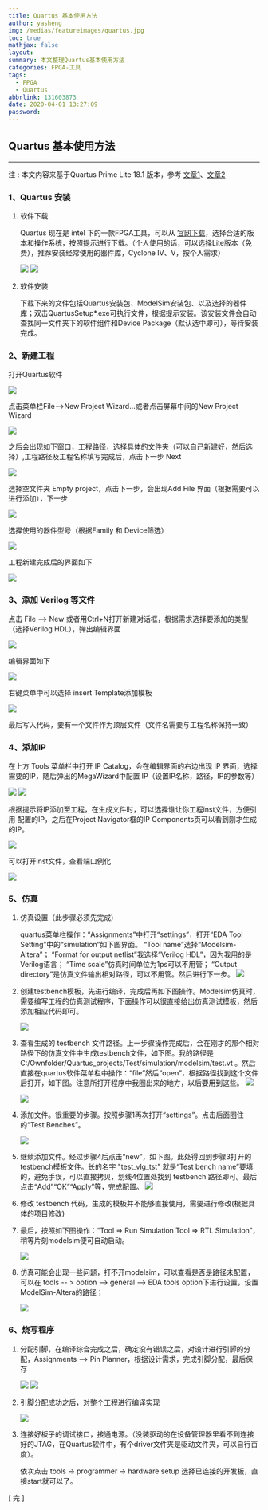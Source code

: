 ```yaml
---
title: Quartus 基本使用方法
author: yasheng
img: /medias/featureimages/quartus.jpg
toc: true
mathjax: false
layout: 
summary: 本文整理Quartus基本使用方法
categories: FPGA-工具
tags:
  - FPGA
  - Quartus
abbrlink: 131603873
date: 2020-04-01 13:27:09
password:
---
```


## Quartus 基本使用方法

---


注 : 本文内容来基于Quartus Prime Lite 18.1 版本，参考 [文章1](https://blog.csdn.net/q35104943/article/details/104988095)、[文章2](https://blog.csdn.net/ssg18829575503/article/details/79177503)

### 1、Quartus  安装

1. 软件下载

   Quartus 现在是 intel 下的一款FPGA工具，可以从 [官网下载](https://fpgasoftware.intel.com/)，选择合适的版本和操作系统，按照提示进行下载。（个人使用的话，可以选择Lite版本（免费），推荐安装经常使用的器件库，Cyclone IV、V，按个人需求）

   <img src="/images/post_images/verilog_tutorial_quartus/quartus_01.jpg">

   <img src="/images/post_images/verilog_tutorial_quartus/quartus_02.jpg">

2. 软件安装

   下载下来的文件包括Quartus安装包、ModelSim安装包、以及选择的器件库；双击QuartusSetup*.exe可执行文件，根据提示安装。该安装文件会自动查找同一文件夹下的软件组件和Device Package（默认选中即可），等待安装完成。

### 2、新建工程 

打开Quartus软件

<img src="/images/post_images/verilog_tutorial_quartus/quartus_03.jpg">

点击菜单栏File-->New Project Wizard...或者点击屏幕中间的New Project Wizard

<img src="/images/post_images/verilog_tutorial_quartus/quartus_04.jpg">

之后会出现如下窗口，工程路径，选择具体的文件夹（可以自己新建好，然后选择）,工程路径及工程名称填写完成后，点击下一步 Next

<img src="/images/post_images/verilog_tutorial_quartus/quartus_05.jpg">

选择空文件夹 Empty project，点击下一步，会出现Add File 界面（根据需要可以进行添加），下一步

<img src="/images/post_images/verilog_tutorial_quartus/quartus_06.jpg">

选择使用的器件型号（根据Family 和 Device筛选）

<img src="/images/post_images/verilog_tutorial_quartus/quartus_07.jpg">

工程新建完成后的界面如下

<img src="/images/post_images/verilog_tutorial_quartus/quartus_08.jpg">

### 3、添加 Verilog 等文件

点击 File --> New 或者用Ctrl+N打开新建对话框，根据需求选择要添加的类型（选择Verilog HDL），弹出编辑界面

<img src="/images/post_images/verilog_tutorial_quartus/quartus_09.jpg">

编辑界面如下

<img src="/images/post_images/verilog_tutorial_quartus/quartus_10.jpg">

右键菜单中可以选择 insert Template添加模板

<img src="/images/post_images/verilog_tutorial_quartus/quartus_11.jpg">

最后写入代码，要有一个文件作为顶层文件（文件名需要与工程名称保持一致）

### 4、添加IP

在上方 Tools 菜单栏中打开 IP Catalog，会在编辑界面的右边出现 IP 界面，选择需要的IP，随后弹出的MegaWizard中配置 IP（设置IP名称，路径，IP的参数等）

<img src="/images/post_images/verilog_tutorial_quartus/quartus_12.jpg">

<img src="/images/post_images/verilog_tutorial_quartus/quartus_13.jpg">

根据提示将IP添加至工程，在生成文件时，可以选择谁让你工程inst文件，方便引用 配置的IP，之后在Project Navigator框的IP Components页可以看到刚才生成的IP。

<img src="/images/post_images/verilog_tutorial_quartus/quartus_14.jpg">

可以打开inst文件，查看端口例化

<img src="/images/post_images/verilog_tutorial_quartus/quartus_15.jpg">

### 5、仿真

1. 仿真设置（此步骤必须先完成)

   quartus菜单栏操作：“Assignments”中打开“settings”，打开“EDA Tool Setting”中的“simulation”如下图界面。
   “Tool name”选择“Modelsim-Altera”；
   “Format for output netlist”我选择“Verilog HDL”，因为我用的是Verilog语言；
   “Time scale”仿真时间单位为1ps可以不用管；
   “Output directory”是仿真文件输出相对路径，可以不用管。然后进行下一步。
   <img src="/images/post_images/verilog_tutorial_quartus/quartus_16.jpg">

2. 创建testbench模板，先进行编译，完成后再如下图操作。Modelsim仿真时，需要编写工程的仿真测试程序，下面操作可以很直接给出仿真测试模板，然后添加相应代码即可。

   <img src="/images/post_images/verilog_tutorial_quartus/quartus_17.jpg">

3. 查看生成的 testbench 文件路径。上一步骤操作完成后，会在刚才的那个相对路径下的仿真文件中生成testbench文件，如下图。我的路径是 C:/Ownfolder/Quartus_projects/Test/simulation/modelsim/test.vt 。然后直接在quartus软件菜单栏中操作：“file”然后“open”，根据路径找到这个文件后打开，如下图。注意所打开程序中我圈出来的地方，以后要用到这些。
   <img src="/images/post_images/verilog_tutorial_quartus/quartus_18.jpg">

   <img src="/images/post_images/verilog_tutorial_quartus/quartus_19.jpg">

4. 添加文件。很重要的步骤。按照步骤1再次打开“settings”。点击后面圈住的“Test Benches”。

   <img src="/images/post_images/verilog_tutorial_quartus/quartus_20.jpg">

5. 继续添加文件。经过步骤4后点击“new”，如下图。此处得回到步骤3打开的testbench模板文件。长的名字 "test_vlg_tst" 就是“Test bench name”要填的，避免手误，可以直接拷贝，划线4位置处找到 testbench 路径即可。最后点击“Add”“OK”“Apply”等，完成配置。
   <img src="/images/post_images/verilog_tutorial_quartus/quartus_21.jpg">

6. 修改 testbench 代码，生成的模板并不能够直接使用，需要进行修改(根据具体的项目修改)

7. 最后，按照如下图操作：“Tool => Run Simulation Tool => RTL Simulation”，稍等片刻modelsim便可自动启动。

   <img src="/images/post_images/verilog_tutorial_quartus/quartus_22.jpg">

8. 仿真可能会出现一些问题，打不开modelsim，可以查看是否是路径未配置，可以在 tools -- > option --> general --> EDA tools option下进行设置，设置ModelSim-Altera的路径；

   <img src="/images/post_images/verilog_tutorial_quartus/quartus_23.jpg">

### 6、烧写程序

1. 分配引脚，在编译综合完成之后，确定没有错误之后，对设计进行引脚的分配，Assignments --> Pin Planner，根据设计需求，完成引脚分配，最后保存

   <img src="/images/post_images/verilog_tutorial_quartus/quartus_24.jpg">

   <img src="/images/post_images/verilog_tutorial_quartus/quartus_25.jpg">

2. 引脚分配成功之后，对整个工程进行编译实现

   <img src="/images/post_images/verilog_tutorial_quartus/quartus_26.jpg">

3. 连接好板子的调试接口，接通电源。（没装驱动的在设备管理器里看不到连接好的JTAG，在Quartus软件中，有个driver文件夹是驱动文件夹，可以自行百度）。

   依次点击 tools -> programmer -> hardware setup 选择已连接的开发板，直接start就可以了。  

  



[   完  ]



